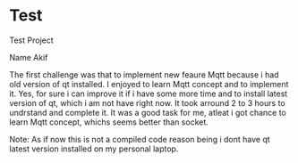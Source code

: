 # Test
Test Project 

Name Akif 

The first challenge was that to implement new feaure Mqtt because i had old version of qt installed.
I enjoyed to learn Mqtt concept and to implement it.
Yes, for sure i can improve it if i have some more time and to install latest version of qt, which i am not have right now.
It took arround 2 to 3 hours to undrstand and complete it.
It was a good task for me, atleat i got chance to learn Mqtt concept, whichs seems better than socket.

Note: As if now this is not a compiled code reason being i dont have qt latest version installed on my personal laptop.
